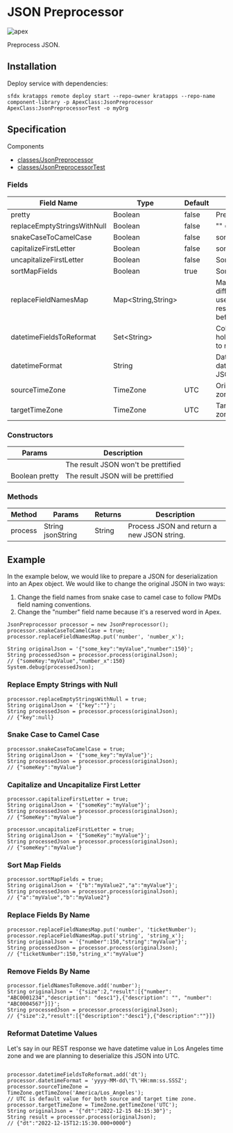 # JSON Preprocessor

![apex](https://img.shields.io/badge/Apex-service-darkblue)

Preprocess JSON.

## Installation

Deploy service with dependencies:

```text
sfdx kratapps remote deploy start --repo-owner kratapps --repo-name component-library -p ApexClass:JsonPreprocessor ApexClass:JsonPreprocessorTest -o myOrg
```

## Specification

Components

- [classes/JsonPreprocessor](https://github.com/kratapps/component-library/blob/main/src/main/default/classes/JsonPreprocessor.cls)
- [classes/JsonPreprocessorTest](https://github.com/kratapps/component-library/blob/main/src/main/default/classes/JsonPreprocessorTest.cls)

### Fields

| Field Name                  | Type               | Default | Description                                                                                                    |
| --------------------------- | ------------------ | ------- | -------------------------------------------------------------------------------------------------------------- |
| pretty                      | Boolean            | false   | Prettify result JSON.                                                                                          |
| replaceEmptyStringsWithNull | Boolean            | false   | "" => null                                                                                                     |
| snakeCaseToCamelCase        | Boolean            | false   | some_key => someKey                                                                                            |
| capitalizeFirstLetter       | Boolean            | false   | someKey => SomeKey                                                                                             |
| uncapitalizeFirstLetter     | Boolean            | false   | SomeKey => someKey                                                                                             |
| sortMapFields               | Boolean            | true    | Sort JSON keys.                                                                                                |
| replaceFieldNamesMap        | Map<String,String> |         | Map JSON keys to a different value. Can be used to change Apex reserved keyword fields before deserialization. |
| datetimeFieldsToReformat    | Set\<String>       |         | Collection of JSON keys holding datetime values to reformat.                                                   |
| datetimeFormat              | String             |         | Datetime format used for datetimeFieldToReformat JSON fields.                                                  |
| sourceTimeZone              | TimeZone           | UTC     | Original datetime time zone.                                                                                   |
| targetTimeZone              | TimeZone           | UTC     | Target datetime time zone.                                                                                     |

### Constructors

| Params         | Description                         |
| -------------- | ----------------------------------- |
|                | The result JSON won't be prettified |
| Boolean pretty | The result JSON will be prettified  |

### Methods

| Method  | Params            | Returns | Description                                |
| ------- | ----------------- | ------- | ------------------------------------------ |
| process | String jsonString | String  | Process JSON and return a new JSON string. |

## Example

In the example below, we would like to prepare a JSON for deserialization into an Apex object.
We would like to change the original JSON in two ways:

1. Change the field names from snake case to camel case to follow PMDs field naming conventions.
2. Change the "number" field name because it's a reserved word in Apex.

```apex
JsonPreprocessor processor = new JsonPreprocessor();
processor.snakeCaseToCamelCase = true;
processor.replaceFieldNamesMap.put('number', 'number_x');

String originalJson = '{"some_key":"myValue","number":150}';
String processedJson = processor.process(originalJson);
// {"someKey:"myValue","number_x":150}
System.debug(processedJson);
```

### Replace Empty Strings with Null

```apex
processor.replaceEmptyStringsWithNull = true;
String originalJson = '{"key":""}';
String processedJson = processor.process(originalJson);
// {"key":null}
```

### Snake Case to Camel Case

```apex
processor.snakeCaseToCamelCase = true;
String originalJson = '{"some_key":"myValue"}';
String processedJson = processor.process(originalJson);
// {"someKey":"myValue"}
```

### Capitalize and Uncapitalize First Letter

```apex
processor.capitalizeFirstLetter = true;
String originalJson = '{"someKey":"myValue"}';
String processedJson = processor.process(originalJson);
// {"SomeKey":"myValue"}

processor.uncapitalizeFirstLetter = true;
String originalJson = '{"SomeKey":"myValue"}';
String processedJson = processor.process(originalJson);
// {"someKey":"myValue"}
```

### Sort Map Fields

```apex
processor.sortMapFields = true;
String originalJson = '{"b":"myValue2","a":"myValue"}';
String processedJson = processor.process(originalJson);
// {"a":"myValue","b":"myValue2"}
```

### Replace Fields By Name

```apex
processor.replaceFieldNamesMap.put('number', 'ticketNumber');
processor.replaceFieldNamesMap.put('string', 'string_x');
String originalJson = '{"number":150,"string":"myValue"}';
String processedJson = processor.process(originalJson);
// {"ticketNumber":150,"string_x":"myValue"}
```

### Remove Fields By Name

```apex
processor.fieldNamesToRemove.add('number');
String originalJson = '{"size":2,"result":[{"number": "ABC0001234","description": "desc1"},{"description": "", "number": "ABC0004567"}]}';
String processedJson = processor.process(originalJson);
// {"size":2,"result":[{"description":"desc1"},{"description":""}]}
```

### Reformat Datetime Values

Let's say in our REST response we have datetime value in Los Angeles time zone
and we are planning to deserialize this JSON into UTC.

```apex

processor.datetimeFieldsToReformat.add('dt');
processor.datetimeFormat = 'yyyy-MM-dd\'T\'HH:mm:ss.SSSZ';
processor.sourceTimeZone = TimeZone.getTimeZone('America/Los_Angeles');
// UTC is default value for both source and target time zone.
processor.targetTimeZone = TimeZone.getTimeZone('UTC');
String originalJson = '{"dt":"2022-12-15 04:15:30"}';
String result = processor.process(originalJson);
// {"dt":"2022-12-15T12:15:30.000+0000"}
```
